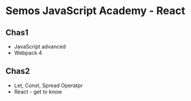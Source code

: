 # Semos JavaScript Academy - React

## Chas1

- JavaScript advanced
- Webpack 4

## Chas2

- Let, Const, Spread Operatpr
- React - get to know
